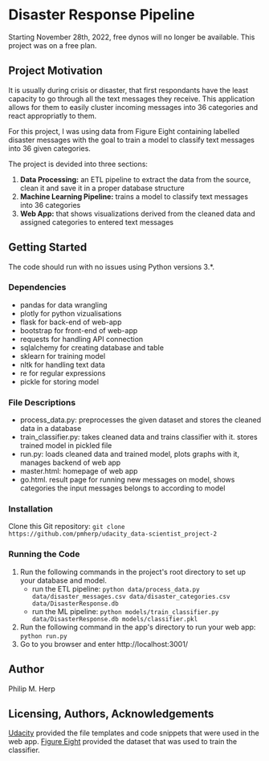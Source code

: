 # Disaster Response Pipeline

Starting November 28th, 2022, free dynos will no longer be available. This project was on a free plan.

## Project Motivation
It is usually during crisis or disaster, that first respondants have the least capacity to go through all the text messages they receive. This application allows for them to easily cluster incoming messages into 36 categories and react appropriatly to them.

For this project, I was using data from Figure Eight containing labelled disaster messages with the goal to train a model to classify text messages into 36 given categories. 

The project is devided into three sections:
1. __Data Processing:__ an ETL pipeline to extract the data from the source, clean it and save it in a proper database structure
2. __Machine Learning Pipeline:__ trains a model to classify text messages into 36 categories
3. __Web App:__ that shows visualizations derived from the cleaned data and assigned categories to entered text messages

## Getting Started
The code should run with no issues using Python versions 3.*.

### Dependencies
- pandas for data wrangling
- plotly for python vizualisations
- flask for back-end of web-app
- bootstrap for front-end of web-app
- requests for handling API connection
- sqlalchemy for creating database and table
- sklearn for training model
- nltk for handling text data
- re for regular expressions
- pickle for storing model

### File Descriptions
- process_data.py: preprocesses the given dataset and stores the cleaned data in a database
- train_classifier.py: takes cleaned data and trains classifier with it. stores trained model in pickled file
- run.py: loads cleaned data and trained model, plots graphs with it, manages backend of web app
- master.html: homepage of web app
- go.html. result page for running new messages on model, shows categories the input messages belongs to according to model

### Installation
Clone this Git repository:
`git clone https://github.com/pmherp/udacity_data-scientist_project-2`

### Running the Code
1. Run the following commands in the project's root directory to set up your database and model.
    - run the ETL pipeline: 
    `python data/process_data.py data/disaster_messages.csv data/disaster_categories.csv data/DisasterResponse.db`
    - run the ML pipeline: 
    `python models/train_classifier.py data/DisasterResponse.db models/classifier.pkl`
2. Run the following command in the app's directory to run your web app: `python run.py`
3. Go to you browser and enter http://localhost:3001/

## Author
Philip M. Herp

## Licensing, Authors, Acknowledgements
[Udacity](https://www.udacity.com/) provided the file templates and code snippets that were used in the web app. 
[Figure Eight](https://appen.com/) provided the dataset that was used to train the classifier.
